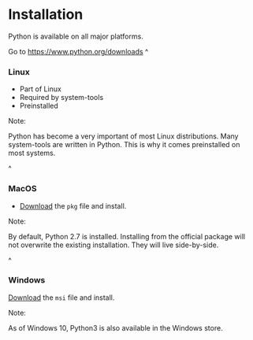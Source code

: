 # Installation

Python is available on all major platforms.

Go to https://www.python.org/downloads
^

### Linux

- Part of Linux
- Required by system-tools
- Preinstalled

Note:

Python has become a very important of most Linux distributions. Many
system-tools are written in Python. This is why it comes preinstalled on most
systems.

^

### MacOS

<!-- .element: style="text-transform: none" -->

- [Download][dwld] the `pkg` file and install.

[dwld]: https://www.python.org/downloads/macos/

Note:

By default, Python 2.7 is installed. Installing from the official package will
not overwrite the existing installation. They will live side-by-side.

<!-- .element: class="admonition tip" -->

^

### Windows

[Download][dwld] the `msi` file and install.

[dwld]: https://www.python.org/downloads/windows/

Note:

As of Windows 10, Python3 is also available in the Windows store.

<!-- .element: class="admonition tip" -->
